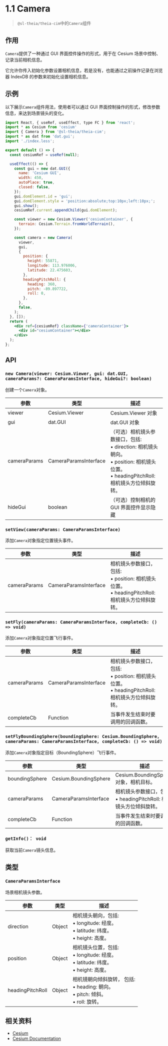 # 1.1 Camera

> `@sl-theia/theia-cim`中的`Camera`组件

## 作用

`Camera`提供了一种通过 GUI 界面控件操作的形式，用于在 Cesium 场景中控制、记录当前相机信息。

它允许你传入初始化参数设置相机信息，若是没有，也能通过之前操作记录在浏览器 IndexDB 的参数来初始化设置相机信息。

## 示例

以下展示`Camera`组件用法，使用者可以通过 GUI 界面控制操作的形式，修改参数信息，来达到场景镜头的变化。

```jsx
import React, { useRef, useEffect, type FC } from 'react';
import * as Cesium from 'cesium'
import { Camera } from '@sl-theia/theia-cim';
import * as dat from 'dat.gui';
import './index.less';

export default () => {
  const cesiumRef = useRef(null);

  useEffect(() => {
    const gui = new dat.GUI({
      name: 'Cesium GUI',
      width: 450,
      autoPlace: true,
      closed: false,
    });
    gui.domElement.id = 'gui';
    gui.domElement.style = 'position:absolute;top:10px;left:10px;';
    gui.show();
    cesiumRef.current.appendChild(gui.domElement);

    const viewer = new Cesium.Viewer('cesiumContainer', {
      terrain: Cesium.Terrain.fromWorldTerrain(),
    });

    const camera = new Camera(
      viewer,
      gui,
      {
        position: {
          height: 55871,
          longitude: 113.976006,
          latitude: 22.475603,
        },
        headingPitchRoll: {
          heading: 360,
          pitch: -89.897722,
          roll: 0,
        },
      },
      false,
    );
  }, []);
  return (
    <div ref={cesiumRef} className={'cameraContainer'}>
      <div id="cesiumContainer"></div>
    </div>
  );
};
```

## API

### `new Camera(viewer: Cesium.Viewer, gui: dat.GUI, cameraParams?: CameraParamsInterface, hideGui?: boolean)`

创建一个`Camera`对象。

| 参数         | 类型                  | 描述                                                                                                                                            |
| ------------ | --------------------- | ----------------------------------------------------------------------------------------------------------------------------------------------- |
| viewer       | Cesium.Viewer         | Cesium.Viewer 对象                                                                                                                              |
| gui          | dat.GUI               | dat.GUI 对象                                                                                                                                    |
| cameraParams | CameraParamsInterface | （可选）相机镜头参数接口，包括: <br> • direction: 相机镜头朝向。 <br> • position: 相机镜头位置。<br> • headingPitchRoll: 相机镜头方位倾斜旋转。 |
| hideGui      | boolean               | （可选）控制相机的 GUI 界面控件显示隐藏                                                                                                         |

### `setView(cameraParams: CameraParamsInterface)`

添加`Camera`对象指定位置镜头事件。

| 参数         | 类型                  | 描述                                                                                                   |
| ------------ | --------------------- | ------------------------------------------------------------------------------------------------------ |
| cameraParams | CameraParamsInterface | 相机镜头参数接口，包括: <br> • position: 相机镜头位置。<br> • headingPitchRoll: 相机镜头方位倾斜旋转。 |

### `setFly(cameraParams: CameraParamsInterface, completeCb: () => void)`

添加`Camera`对象指定位置飞行事件。

| 参数         | 类型                  | 描述                                                                                                   |
| ------------ | --------------------- | ------------------------------------------------------------------------------------------------------ |
| cameraParams | CameraParamsInterface | 相机镜头参数接口，包括: <br> • position: 相机镜头位置。<br> • headingPitchRoll: 相机镜头方位倾斜旋转。 |
| completeCb   | Function              | 当事件发生结束时要调用的回调函数。                                                                     |

### `setFlyBoundingSphere(boundingSphere: Cesium.BoundingSphere, cameraParams: CameraParamsInterface, completeCb: () => void)`

添加`Camera`对象指定目标（BoundingSphere）飞行事件。

| 参数           | 类型                  | 描述                                                                    |
| -------------- | --------------------- | ----------------------------------------------------------------------- |
| boundingSphere | Cesium.BoundingSphere | Cesium.BoundingSphere 对象，相机目标。                                  |
| cameraParams   | CameraParamsInterface | 相机镜头参数接口，包括: <br> • headingPitchRoll: 相机镜头方位倾斜旋转。 |
| completeCb     | Function              | 当事件发生结束时要调用的回调函数。                                      |

### `getInfo()： void`

获取当前`Camera`镜头信息。

## 类型

### `CameraParamsInterface`

场景相机镜头参数。

| 参数             | 类型   | 描述                                                                                     |
| ---------------- | ------ | ---------------------------------------------------------------------------------------- |
| direction        | Object | 相机镜头朝向，包括: <br> • longitude: 经度。<br> • latitude: 纬度。<br> • height: 高度。 |
| position         | Object | 相机镜头位置，包括: <br> • longitude: 经度。<br> • latitude: 纬度。<br> • height: 高度。 |
| headingPitchRoll | Object | 相机镜朝向倾斜旋转， 包括: <br> • heading: 朝向。<br> • pitch: 倾斜。<br> • roll: 旋转。 |

## 相关资料

- [Cesium](https://cesium.com/)
- [Cesium Documentation](https://cesium.com/docs/)
